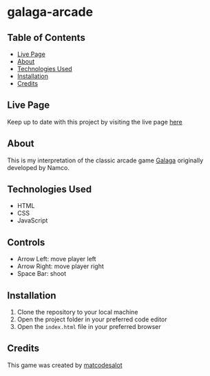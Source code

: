 # galaga-arcade

## Table of Contents

- [Live Page](#live-page)
- [About](#about)
- [Technologies Used](#technologies-used)
- [Installation](#installation)
- [Credits](#credits)

## Live Page

Keep up to date with this project by visiting the live page [here](https://mathewjohns.com/)

## About

This is my interpretation of the classic arcade game [Galaga](https://en.wikipedia.org/wiki/Galaga) originally developed by Namco. 

## Technologies Used

- HTML
- CSS
- JavaScript

## Controls

- Arrow Left: move player left
- Arrow Right: move player right
- Space Bar: shoot

## Installation

1. Clone the repository to your local machine
2. Open the project folder in your preferred code editor
3. Open the `index.html` file in your preferred browser

## Credits

This game was created by [matcodesalot](https://github.com/matcodesalot)